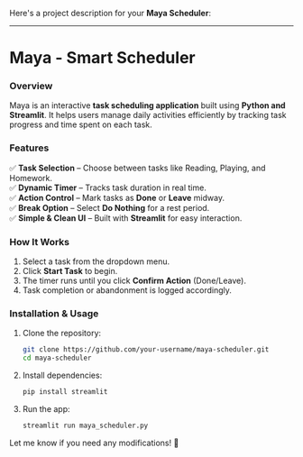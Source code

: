 Here's a project description for your **Maya Scheduler**:

---

# **Maya - Smart Scheduler**  
### **Overview**  
Maya is an interactive **task scheduling application** built using **Python and Streamlit**. It helps users manage daily activities efficiently by tracking task progress and time spent on each task.  

### **Features**  
✅ **Task Selection** – Choose between tasks like Reading, Playing, and Homework.  
✅ **Dynamic Timer** – Tracks task duration in real time.  
✅ **Action Control** – Mark tasks as **Done** or **Leave** midway.  
✅ **Break Option** – Select **Do Nothing** for a rest period.  
✅ **Simple & Clean UI** – Built with **Streamlit** for easy interaction.  

### **How It Works**  
1. Select a task from the dropdown menu.  
2. Click **Start Task** to begin.  
3. The timer runs until you click **Confirm Action** (Done/Leave).  
4. Task completion or abandonment is logged accordingly.  

### **Installation & Usage**  
1. Clone the repository:  
   ```sh
   git clone https://github.com/your-username/maya-scheduler.git
   cd maya-scheduler
   ```
2. Install dependencies:  
   ```sh
   pip install streamlit
   ```
3. Run the app:  
   ```sh
   streamlit run maya_scheduler.py
   ```

Let me know if you need any modifications! 🚀
